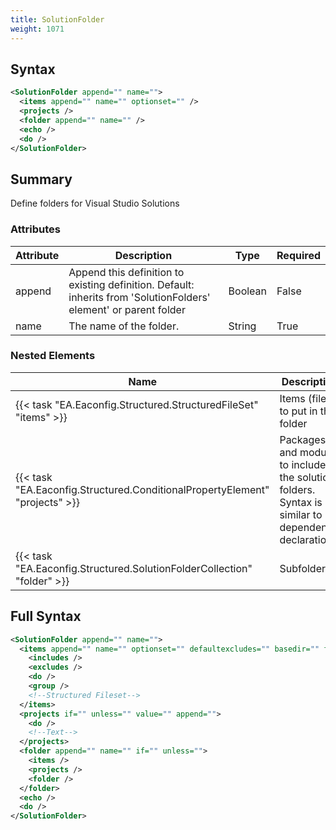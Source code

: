 ```yaml
---
title: SolutionFolder
weight: 1071
---
```

## Syntax
```xml
<SolutionFolder append="" name="">
  <items append="" name="" optionset="" />
  <projects />
  <folder append="" name="" />
  <echo />
  <do />
</SolutionFolder>
```
## Summary ##
Define folders for Visual Studio Solutions 


### Attributes
| Attribute | Description | Type | Required |
| --------- | ----------- | ---- | -------- |
| append | Append this definition to existing definition. Default: inherits from &#39;SolutionFolders&#39; element&#39; or parent folder | Boolean | False |
| name | The name of the folder. | String | True |

### Nested Elements
| Name | Description | Type | Required |
| ---- | ----------- | ---- | -------- |
| {{< task "EA.Eaconfig.Structured.StructuredFileSet" "items" >}}| Items (files) to put in this folder | {{< task "EA.Eaconfig.Structured.StructuredFileSet" >}} | False |
| {{< task "EA.Eaconfig.Structured.ConditionalPropertyElement" "projects" >}}| Packages and modules to include in the solution folders. Syntax is similar to dependency declarations. | {{< task "EA.Eaconfig.Structured.ConditionalPropertyElement" >}} | False |
| {{< task "EA.Eaconfig.Structured.SolutionFolderCollection" "folder" >}}| Subfolders. | {{< task "EA.Eaconfig.Structured.SolutionFolderCollection" >}} | False |

## Full Syntax
```xml
<SolutionFolder append="" name="">
  <items append="" name="" optionset="" defaultexcludes="" basedir="" failonmissing="" fromfileset="" sort="" if="" unless="">
    <includes />
    <excludes />
    <do />
    <group />
    <!--Structured Fileset-->
  </items>
  <projects if="" unless="" value="" append="">
    <do />
    <!--Text-->
  </projects>
  <folder append="" name="" if="" unless="">
    <items />
    <projects />
    <folder />
  </folder>
  <echo />
  <do />
</SolutionFolder>
```

